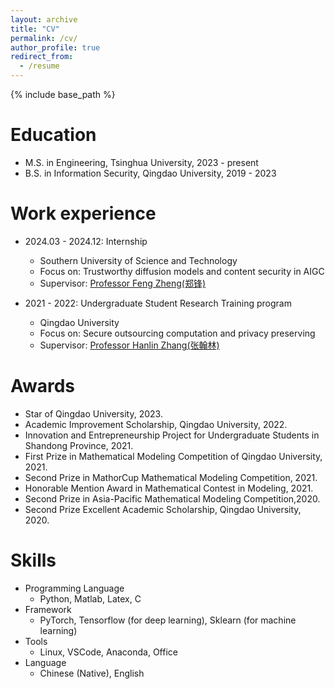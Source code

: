 ```yaml
---
layout: archive
title: "CV"
permalink: /cv/
author_profile: true
redirect_from:
  - /resume
---
```


{% include base_path %}

Education
======
* M.S. in Engineering, Tsinghua University, 2023 - present
* B.S. in Information Security, Qingdao University, 2019 - 2023

Work experience
======
* 2024.03 - 2024.12: Internship
  * Southern University of Science and Technology
  * Focus on: Trustworthy diffusion models and content security in AIGC
  * Supervisor: [Professor Feng Zheng(郑锋)](https://faculty.sustech.edu.cn/?tagid=fengzheng&iscss=1&snapid=1&orderby=date&go=1&lang=en)

* 2021 - 2022: Undergraduate Student Research Training program
  * Qingdao University
  * Focus on: Secure outsourcing computation and privacy preserving
  * Supervisor: [Professor Hanlin Zhang(张翰林)](https://cst.qdu.edu.cn/info/1072/7423.htm)

Awards
======
* Star of Qingdao University, 2023.
* Academic Improvement Scholarship, Qingdao University, 2022.
* Innovation and Entrepreneurship Project for Undergraduate Students in Shandong Province, 2021.
* First Prize in Mathematical Modeling Competition of Qingdao University, 2021.
* Second Prize in MathorCup Mathematical Modeling Competition, 2021.
* Honorable Mention Award in Mathematical Contest in Modeling, 2021.
* Second Prize in Asia-Pacific Mathematical Modeling Competition,2020.
* Second Prize Excellent Academic Scholarship, Qingdao University, 2020.
  
Skills
======
* Programming Language
  * Python, Matlab, Latex, C
* Framework
  * PyTorch, Tensorflow (for deep learning), Sklearn (for machine learning)
* Tools
  * Linux, VSCode, Anaconda, Office
* Language
  * Chinese (Native), English

